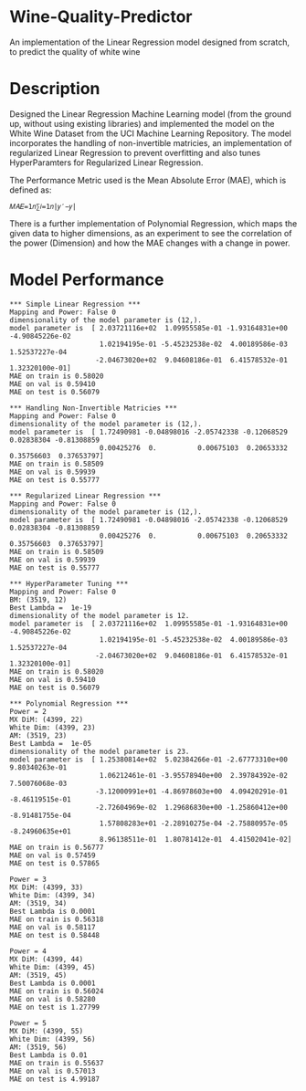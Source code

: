 # Wine-Quality-Predictor
An implementation of the Linear Regression model designed from scratch, to predict the quality of white wine

# Description
Designed the Linear Regression Machine Learning model (from the ground up, without using existing libraries) and implemented the model on the White Wine Dataset from the UCI Machine Learning Repository. The model incorporates the handling of non-invertible matricies, an implementation of regularized Linear Regression to prevent overfitting and also tunes HyperParamters for Regularized Linear Regression.

The Performance Metric used is the Mean Absolute Error (MAE), which is defined as:

    𝑀𝐴𝐸=1𝑛∑𝑖=1𝑛|𝑦′−𝑦|
    
There is a further implementation of Polynomial Regression, which maps the given data to higher dimensions, as an experiment to see the correlation of the power (Dimension) and how the MAE changes with a change in power.

# Model Performance

    *** Simple Linear Regression ***
    Mapping and Power: False 0
    dimensionality of the model parameter is (12,).
    model parameter is  [ 2.03721116e+02  1.09955585e-01 -1.93164831e+00 -4.90845226e-02
                          1.02194195e-01 -5.45232538e-02  4.00189586e-03  1.52537227e-04
                         -2.04673020e+02  9.04608186e-01  6.41578532e-01  1.32320100e-01]
    MAE on train is 0.58020
    MAE on val is 0.59410
    MAE on test is 0.56079
    
    *** Handling Non-Invertible Matricies ***
    Mapping and Power: False 0
    dimensionality of the model parameter is (12,).
    model parameter is  [ 1.72490981 -0.04898016 -2.05742338 -0.12068529  0.02838304 -0.81308859
                          0.00425276  0.          0.00675103  0.20653332  0.35756603  0.37653797]
    MAE on train is 0.58509
    MAE on val is 0.59939
    MAE on test is 0.55777
    
    *** Regularized Linear Regression ***
    Mapping and Power: False 0
    dimensionality of the model parameter is (12,).
    model parameter is  [ 1.72490981 -0.04898016 -2.05742338 -0.12068529  0.02838304 -0.81308859
                          0.00425276  0.          0.00675103  0.20653332  0.35756603  0.37653797]
    MAE on train is 0.58509
    MAE on val is 0.59939
    MAE on test is 0.55777
    
    *** HyperParameter Tuning ***
    Mapping and Power: False 0
    BM: (3519, 12)
    Best Lambda =  1e-19
    dimensionality of the model parameter is 12.
    model parameter is  [ 2.03721116e+02  1.09955585e-01 -1.93164831e+00 -4.90845226e-02
                          1.02194195e-01 -5.45232538e-02  4.00189586e-03  1.52537227e-04
                         -2.04673020e+02  9.04608186e-01  6.41578532e-01  1.32320100e-01]
    MAE on train is 0.58020
    MAE on val is 0.59410
    MAE on test is 0.56079
    
    *** Polynomial Regression ***
    Power = 2
    MX DiM: (4399, 22)
    White Dim: (4399, 23)
    AM: (3519, 23)
    Best Lambda =  1e-05
    dimensionality of the model parameter is 23.
    model parameter is  [ 1.25380814e+02  5.02384266e-01 -2.67773310e+00  9.80340263e-01
                          1.06212461e-01 -3.95578940e+00  2.39784392e-02  7.50076068e-03
                         -3.12000991e+01 -4.86978603e+00  4.09420291e-01 -8.46119515e-01
                         -2.72604969e-02  1.29686830e+00 -1.25860412e+00 -8.91481755e-04
                          1.57808283e+01 -2.28910275e-04 -2.75880957e-05 -8.24960635e+01
                          8.96138511e-01  1.80781412e-01  4.41502041e-02]
    MAE on train is 0.56777
    MAE on val is 0.57459
    MAE on test is 0.57865
    
    Power = 3
    MX DiM: (4399, 33)
    White Dim: (4399, 34)
    AM: (3519, 34)
    Best Lambda is 0.0001
    MAE on train is 0.56318
    MAE on val is 0.58117
    MAE on test is 0.58448

    Power = 4
    MX DiM: (4399, 44)
    White Dim: (4399, 45)
    AM: (3519, 45)
    Best Lambda is 0.0001
    MAE on train is 0.56024
    MAE on val is 0.58280
    MAE on test is 1.27799

    Power = 5
    MX DiM: (4399, 55)
    White Dim: (4399, 56)
    AM: (3519, 56)
    Best Lambda is 0.01
    MAE on train is 0.55637
    MAE on val is 0.57013
    MAE on test is 4.99187
